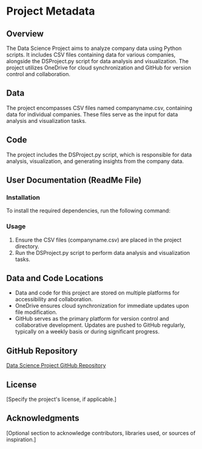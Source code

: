 # Project Metadata

## Overview
The Data Science Project aims to analyze company data using Python scripts. It includes CSV files containing data for various companies, alongside the DSProject.py script for data analysis and visualization. The project utilizes OneDrive for cloud synchronization and GitHub for version control and collaboration.

## Data
The project encompasses CSV files named companyname.csv, containing data for individual companies. These files serve as the input for data analysis and visualization tasks.

## Code
The project includes the DSProject.py script, which is responsible for data analysis, visualization, and generating insights from the company data.

## User Documentation (ReadMe File)
### Installation
To install the required dependencies, run the following command:

### Usage
1. Ensure the CSV files (companyname.csv) are placed in the project directory.
2. Run the DSProject.py script to perform data analysis and visualization tasks.

## Data and Code Locations
- Data and code for this project are stored on multiple platforms for accessibility and collaboration.
- OneDrive ensures cloud synchronization for immediate updates upon file modification.
- GitHub serves as the primary platform for version control and collaborative development. Updates are pushed to GitHub regularly, typically on a weekly basis or during significant progress.

## GitHub Repository
[Data Science Project GitHub Repository](https://github.com/samanqayyum/Data-Science-Project)

## License
[Specify the project's license, if applicable.]

## Acknowledgments
[Optional section to acknowledge contributors, libraries used, or sources of inspiration.]
